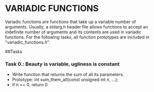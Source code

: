 # VARIADIC FUNCTIONS

Variadic functions are functions that take up a variable number of arguments. Usually, a stdarg.h header file allows functions to accept an indefinite number of arguments and its contents are used in variadic functions. For the following tasks, all function prototypes are included in "variadic_functions.h".

##Tasks
### Task 0.: Beauty is variable, ugliness is constant
* Write  function that returns the sum of all its parameters.
* Prototype: int sum_them_all(const unsigned int n, ...);
* if n == 0, return 0
